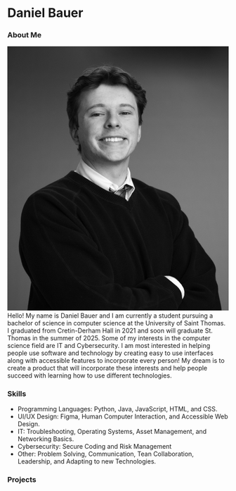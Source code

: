 # Daniel Bauer

### About Me
![My Photo](IMG_9795.jpeg)
Hello! My name is Daniel Bauer and I am currently a student pursuing a bachelor of science in computer science at the University of Saint Thomas. I graduated from Cretin-Derham Hall in 2021 and soon will graduate St. Thomas in the summer of 2025. Some of my interests in the computer science field are IT and Cybersecurity. I am most interested in helping people use software and technology by creating easy to use interfaces along with accessible features to incorporate every person! My dream is to create a product that will incorporate these interests and help people succeed with learning how to use different technologies. 
### Skills
- Programming Languages: Python, Java, JavaScript, HTML, and CSS.
- UI/UX Design: Figma, Human Computer Interaction, and Accessible Web Design.
- IT: Troubleshooting, Operating Systems, Asset Management, and Networking Basics.
- Cybersecurity: Secure Coding and Risk Management
- Other: Problem Solving, Communication, Tean Collaboration, Leadership, and Adapting to new Technologies.
### Projects
